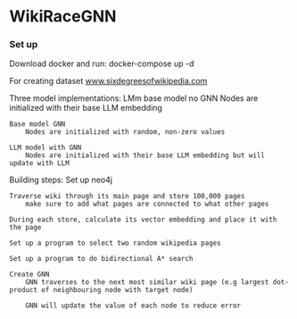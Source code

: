 # WikiRaceGNN

### Set up

Download docker and run:
    docker-compose up -d


For creating dataset
www.sixdegreesofwikipedia.com

Three model implementations:
    LMm base model no GNN
        Nodes are initialized with their base LLM embedding
        
    Base model GNN
        Nodes are initialized with random, non-zero values

    LLM model with GNN
        Nodes are initialized with their base LLM embedding but will update with LLM

Building steps:
    Set up neo4j

    Traverse wiki through its main page and store 100,000 pages
        make sure to add what pages are connected to what other pages

    During each store, calculate its vector embedding and place it with the page

    Set up a program to select two random wikipedia pages

    Set up a program to do bidirectional A* search

    Create GNN
        GNN traverses to the next most similar wiki page (e.g largest dot-product of neighbouring node with target node)

        GNN will update the value of each node to reduce error






